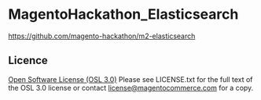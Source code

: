 # MagentoHackathon_Elasticsearch
https://github.com/magento-hackathon/m2-elasticsearch

## Licence
[Open Software License (OSL 3.0)](http://opensource.org/licenses/osl-3.0.php)
Please see LICENSE.txt for the full text of the OSL 3.0 license or contact license@magentocommerce.com for a copy.

